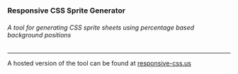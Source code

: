 ### Responsive CSS Sprite Generator
###### A tool for generating CSS sprite sheets using percentage based background positions
---
A hosted version of the tool can be found at [responsive-css.us](https://responsive-css.us/)